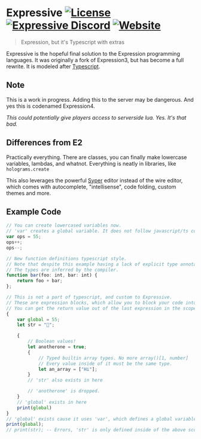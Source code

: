 # Expressive [![License](https://img.shields.io/github/license/Vurv78/Expressive?color=red&include_prereleases)](https://github.com/Vurv78/Expressive/blob/master/LICENSE) [![Expressive Discord](https://img.shields.io/discord/936811504706134036?label=Discord&logo=discord&logoColor=ffffff&labelColor=7289DA&color=2c2f33)](https://discord.gg/u6eQPcZv4y) [![Website](https://img.shields.io/website?down_message=Offline&label=Try%20Me%21&up_color=Blue&up_message=Online&url=https%3A%2F%2Fvurv78.github.io%2FExpressive%2Fweb%2Findex.html)](https://vurv78.github.io/Expressive/web/index.html)
> Expression, but it's Typescript with extras

Expressive is the hopeful final solution to the Expression programming languages. It was originally a fork of Expression3, but has become a full rewrite. It is modeled after [Typescript](https://www.typescriptlang.org).

## Note
This is a work in progress. Adding this to the server may be dangerous.
And yes this is codenamed Expression4.

*This could potentially give players access to serverside lua. Yes. It's that bad.*

## Differences from E2
Practically everything.
There are classes, you can finally make lowercase variables, lambdas, and whatnot.
Everything is neatly in libraries, like ``holograms.create``

This also leverages the powerful [Syper](https://github.com/Sevii77/syper) editor instead of the wire editor, which comes with autocomplete, "intellisense", code folding, custom themes and more.

<!-- TODO List of stuff here -->

## Example Code

```ts
// You can create lowercased variables now.
// 'var' creates a global variable. It does not follow javascript/ts convention as function scoping is really horrible anyway.
var ops = 55;
ops++;
ops--;

// New function definitions typescript style.
// Note that despite this example having a lack of explicit type annotations, this is a *strictly* typed language.
// The types are inferred by the compiler.
function bar(foo: int, bar: int) {
	return foo + bar;
};

// This is not a part of typescript, and custom to Expressive.
// These are expression blocks, which allow you to block your code into scopes for organization.
// You can get the return value out of the last expression in the scope through implicit returns.
{
	var global = 55;
	let str = "🤖";

	{
		// Boolean values!
		let anotherone = true;
		{
			// Typed builtin array types. No more array()[1, number]
			// Every value inside of it must be the same type.
			let an_array = ["Hi"];
		}
		// 'str' also exists in here

		// 'anotherone' is dropped.
	}
	// 'global' exists in here
	print(global)
}
// 'global' exists cause it uses 'var', which defines a global variable
print(global);
// print(str); -- Errors, 'str' is only defined inside of the above scope.
```
